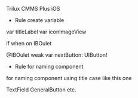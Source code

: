 Trilux CMMS Plus iOS

- Rule create variable

var titleLabel
var iconImageView

if when on IBOulet

@IBOulet weak var nextButton: UIButton!

- Rule for naming component

for naming component using title case like this one

TextField
GeneralButton
etc.
